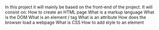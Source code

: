 In this project it will mainly be based on the front-end of the project.
It will consist on:
How to create an HTML page
What is a markup language
What is the DOM
What is an element / tag
What is an attribute
How does the browser load a webpage
What is CSS
How to add style to an element
